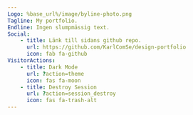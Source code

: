```yaml
---
Logo: %base_url%/image/byline-photo.png
Tagline: My portfolio.
Endline: Ingen slumpmässig text.
Social:
    - title: Länk till sidans github repo.
      url: https://github.com/KarlComSe/design-portfolio
      icon: fab fa-github
VisitorActions:
    - title: Dark Mode
      url: ?action=theme
      icon: fas fa-moon
    - title: Destroy Session
      url: ?action=session_destroy
      icon: fas fa-trash-alt
---
```

